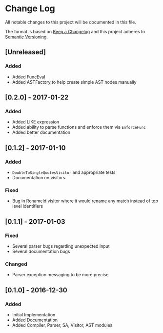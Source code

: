 # Change Log
All notable changes to this project will be documented in this file.

The format is based on [Keep a Changelog](http://keepachangelog.com/)
and this project adheres to [Semantic Versioning](http://semver.org/).

## [Unreleased]
### Added

- Added FuncEval
- Added ASTFactory to help create simple AST nodes manually

## [0.2.0] - 2017-01-22
### Added

- Added LIKE expression
- Added ability to parse functions and enforce them via `EnforceFunc`
- Added better documentation

## [0.1.2] - 2017-01-10
### Added

- `DoubleToSingleQuotesVisitor` and appropriate tests
- Documentation on visitors.

### Fixed

- Bug in RenameId visitor where it would rename any match instead of top level identifiers

## [0.1.1] - 2017-01-03
### Fixed

- Several parser bugs regarding unexpected input
- Several documentation bugs

### Changed

- Parser exception messaging to be more precise

## [0.1.0] - 2016-12-30
### Added

- Initial Implementation
- Added Documentation
- Added Compiler, Parser, SA, Visitor, AST modules
